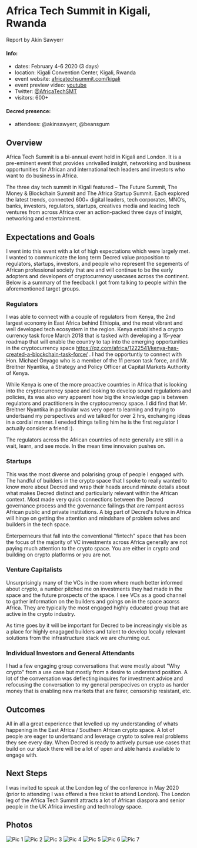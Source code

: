 # Africa Tech Summit in Kigali, Rwanda

Report by Akin Sawyerr

#### Info:

- dates: February 4-6 2020 (3 days)
- location: Kigali Convention Center, Kigali, Rwanda
- event website: [africatechsummit.com/kigali](https://www.africatechsummit.com/kigali/)
- event preview video: [youtube](https://www.youtube.com/watch?v=6hjFfRkRiI8)
- Twitter: [@AfricaTechSMT](https://twitter.com/AfricaTechSMT)
- visitors: 600+

#### Decred presence:

- attendees: @akinsawyerr, @beansgum

## Overview

Africa Tech Summit is a bi-annual event held in Kigali and London. It is a pre-eminent event that provides unrivalled insight, networking and business opportunities for African and international tech leaders and investors who want to do business in Africa.

The three day tech summit in Kigali featured – The Future Summit, The Money & Blockchain Summit and The Africa Startup Summit. Each explored the latest trends, connected 600+ digital leaders, tech corporates, MNO’s, banks, investors, regulators, startups, creatives media and leading tech ventures from across Africa over an action-packed three days of insight, networking and entertainment.

## Expectations and Goals

I went into this event with a lot of high expectations which were largely met. I wanted to communicate the long term Decred value proposition to regulators, startups, investors, and people who represent the segements of African professional society that are and will continue to be the early adopters and developers of cryptocurrency usecases across the continent. Below is a summary of the feedback I got from talking to people within the aforementioned target groups.

### Regulators

I was able to connect with a couple of regulators from Kenya, the 2nd largest economy in East Africa behind Ethiopia, and the most vibrant and well developed tech ecosystem in the region. Kenya established a crypto currency task force March 2018 that is tasked with developing a 15-year roadmap that will enable the country to tap into the emerging opportunities in the cryptocurrency space https://qz.com/africa/1222541/kenya-has-created-a-blockchain-task-force/ . I had the opportuntiy to connect with Hon. Michael Onyago who is a member of the 11 person task force, and Mr. Breitner Nyantika, a Strategy and Policy Officer at Capital Markets Authority of Kenya.

While Kenya is one of the more proactive countries in Africa that is looking into the cryptocurrency space and looking to develop sound regulations and policies, its was also very apparent how big the knowledge gap is between regulators and practitioners in the cryptocurrency space. I did find that Mr. Breitner Nyantika in particular was very open to learning and trying to undertsand my perspectives and we talked for over 2 hrs, exchanging ideas in a cordial manner. I eneded things telling him he is the first regulator I actually consider a friend :).

The regulators across the African countries of note generally are still in a wait, learn, and see mode. In the mean time innovaion pushes on.

### Startups

This was the most diverse and polarising group of people I engaged with. The handful of builders in the crypto space that I spoke to really wanted to know more about Decred and wrap their heads around minute details about what makes Decred distinct and particularly relevant within the African context. Most made very quick connections between the Decred governance process and the governance failings that are rampant across African public and private institutions. A big part of Decred's future in Africa will hinge on getting the attention and mindshare of problem solves and builders in the tech space.

Enterperneurs that fall into the conventional "fintech" space that has been the focus of the majority of VC investments across Africa generally are not paying much attention to the crypto space. You are either in crypto and building on crypto platforms or you are not.

### Venture Capitalists

Unsurprisingly many of the VCs in the room where much better informed about crypto, a number pitched me on investments they had made in the space and the future prospects of the space. I see VCs as a good channel to gather information on the builders and goings on in the space acorss Africa. They are typically the most engaged highly educated group that are active in the crypto industry.

As time goes by it will be important for Decred to be increasingly visible as a place for highly enagaged builders and talent to develop locally relevant solutions from the infrastructure stack we are churning out.

### Individual Investors and General Attendants

I had a few engaging group conversations that were mostly about "Why crypto" from a use case but mostly from a desire to understand position. A lot of the conversation was deflecting inquires for investment advice and refocusing the conversation to my general perspecives on crypto as harder money that is enabling new markets that are fairer, censorship resistant, etc.

## Outcomes

All in all a great experience that levelled up my understanding of whats happening in the East Africa / Southern African crypto space. A lot of people are eager to undertsand and leverage crypto to solve real problems they see every day. When Decred is ready to actively pursue use cases that build on our stack there will be a lot of open and able hands available to engage with.

## Next Steps

I was invited to speak at the London leg of the conference in May 2020 (prior to attending I was offered a free ticket to attend London). The London leg of the Africa Tech Summit attracts a lot of African diaspora and senior people in the UK Africa investing and technology space.

## Photos

![Pic 1](https://photos.app.goo.gl/qwdpFWSVkpXYnkcCA "Kigali Convention Center 1")
![Pic 2](https://photos.app.goo.gl/GJb8Kmxe5t4hg9589 "Kigali Convention Center 2")
![Pic 3](https://photos.app.goo.gl/2MdBd3e3iBGTG7uT9 "Decred logo on Sponsors Banner 1")
![Pic 4](https://photos.app.goo.gl/bqtdnPSQPUmxaxMA8 "Panel discussion: Cryptocurrencies - The future of money in Africa?")
![Pic 5](https://photos.app.goo.gl/oCLd5msbDdoMBQg77 "Panel discussion: Cryptocurrencies - The future of money in Africa?")
![Pic 6](https://photos.app.goo.gl/LK5ojHBfP5yvuJeP6 "Panel discussion: Cryptocurrencies - The future of money in Africa?")
![Pic 7](https://photos.app.goo.gl/j7BfUFuo4cnw2NNg7 "Kigali Convention Center 3")
